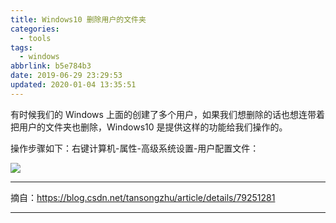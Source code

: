 ```yaml
---
title: Windows10 删除用户的文件夹
categories:
  - tools
tags:
  - windows
abbrlink: b5e784b3
date: 2019-06-29 23:29:53
updated: 2020-01-04 13:35:51
---
```


有时候我们的 Windows 上面的创建了多个用户，如果我们想删除的话也想连带着把用户的文件夹也删除，Windows10 是提供这样的功能给我们操作的。

<!--more-->

操作步骤如下：右键计算机-属性-高级系统设置-用户配置文件： 

![](https://www.itren.tech/2019/media/15781161780209.jpg)

* * *

摘自：https://blog.csdn.net/tansongzhu/article/details/79251281

* * *